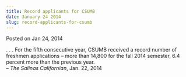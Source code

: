 ```yaml
---
title: Record applicants for CSUMB
date: January 24 2014
slug: record-applicants-for-csumb
---
```


 



<span class="date">Posted on Jan 24, 2014    </span>
<p>. . . For the fifth consecutive year, CSUMB received a record
number of freshmen applications &#x2013; more than 14,800 for the fall
2014 semester, 6.4 percent more than the previous year.<br>
&#x2013; <em>The Salinas Californian</em>, Jan. 22, 2014</br></p>





 
